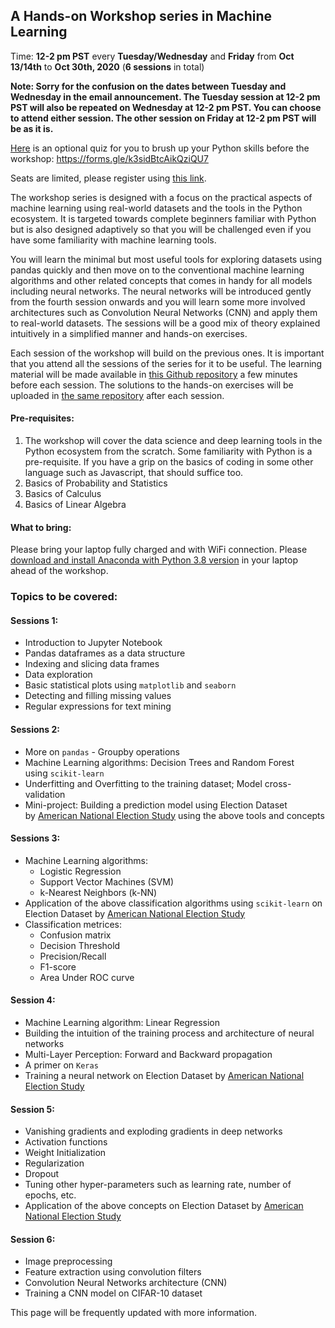 ## A Hands-on Workshop series in Machine Learning 
Time: **12-2 pm PST** every **Tuesday/Wednesday** and **Friday** from **Oct 13/14th** to **Oct 30th, 2020** (**6 sessions** in total)  

**Note: Sorry for the confusion on the dates between Tuesday and Wednesday in the email announcement. The Tuesday session at 12-2 pm PST will also be repeated on Wednesday at 12-2 pm PST. You can choose to attend either session. The other session on Friday at 12-2 pm PST will be as it is.**

[Here](https://forms.gle/k3sidBtcAikQziQU7) is an optional quiz for you to brush up your Python skills before the workshop: https://forms.gle/k3sidBtcAikQziQU7

Seats are limited, please register using [this link](https://forms.gle/3pzMfL33dCkrFUHNA).

The workshop series is designed with a focus on the practical aspects of machine learning using real-world datasets and the tools in the Python ecosystem. It is targeted towards complete beginners familiar with Python but is also designed adaptively so that you will be challenged even if you have some familiarity with machine learning tools. 

You will learn the minimal but most useful tools for exploring datasets using pandas quickly and then move on to the conventional machine learning algorithms and other related concepts that comes in handy for all models including neural networks. The neural networks will be introduced gently from the fourth session onwards and you will learn some more involved architectures such as Convolution Neural Networks (CNN) and apply them to real-world datasets. The sessions will be a good mix of theory explained intuitively in a simplified manner and hands-on exercises.

Each session of the workshop will build on the previous ones. It is important that you attend all the sessions of the series for it to be useful. The learning material will be made available in [this Github repository](https://github.com/AashitaK/A-Hands-on-Workshop-series-in-Machine-Learning) a few minutes before each session. The solutions to the hands-on exercises will be uploaded in [the same repository](https://github.com/AashitaK/A-Hands-on-Workshop-series-in-Machine-Learning) after each session.

#### Pre-requisites:
1. The workshop will cover the data science and deep learning tools in the Python ecosystem from the scratch. Some familiarity with Python is a pre-requisite. If you have a grip on the basics of coding in some other language such as Javascript, that should suffice too. 
2. Basics of Probability and Statistics
3. Basics of Calculus
4. Basics of Linear Algebra

#### What to bring:  
Please bring your laptop fully charged and with WiFi connection. Please [download and install Anaconda with Python 3.8 version](https://www.anaconda.com/products/individual#Downloads) in your laptop ahead of the workshop.  

### Topics to be covered:  

#### Sessions 1:
* Introduction to Jupyter Notebook
* Pandas dataframes as a data structure
* Indexing and slicing data frames
* Data exploration 
* Basic statistical plots using `matplotlib` and `seaborn`
* Detecting and filling missing values
* Regular expressions for text mining

#### Sessions 2:
* More on `pandas` - Groupby operations
* Machine Learning algorithms: Decision Trees and Random Forest using `scikit-learn`
* Underfitting and Overfitting to the training dataset; Model cross-validation 
* Mini-project: Building a prediction model using Election Dataset by [American National Election Study](https://electionstudies.org/) using the above tools and concepts 

#### Sessions 3:
* Machine Learning algorithms: 
    * Logistic Regression
    * Support Vector Machines (SVM) 
    * k-Nearest Neighbors (k-NN) 
* Application of the above classification algorithms using `scikit-learn` on Election Dataset by [American National Election Study](https://electionstudies.org/)
* Classification metrices:
    * Confusion matrix
    * Decision Threshold
    * Precision/Recall
    * F1-score
    * Area Under ROC curve 

#### Session 4: 
* Machine Learning algorithm: Linear Regression
* Building the intuition of the training process and architecture of neural networks  
* Multi-Layer Perception: Forward and Backward propagation
* A primer on `Keras`
* Training a neural network on Election Dataset by [American National Election Study](https://electionstudies.org/)

#### Session 5:
* Vanishing gradients and exploding gradients in deep networks
* Activation functions 
* Weight Initialization
* Regularization
* Dropout
* Tuning other hyper-parameters such as learning rate, number of epochs, etc.
* Application of the above concepts on Election Dataset by [American National Election Study](https://electionstudies.org/)

#### Session 6: 
* Image preprocessing
* Feature extraction using convolution filters
* Convolution Neural Networks architecture (CNN)
* Training a CNN model on CIFAR-10 dataset

This page will be frequently updated with more information.

